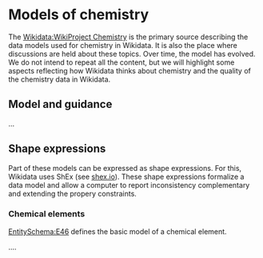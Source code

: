 # Models of chemistry

The [Wikidata:WikiProject Chemistry](https://www.wikidata.org/wiki/Wikidata:WikiProject_Chemistry) is the primary
source describing the data models used for chemistry in Wikidata. It is also the place where discussions are held
about these topics. Over time, the model has evolved. We do not intend to repeat all the content, but we will
highlight some aspects reflecting how Wikidata thinks about chemistry and the quality of the chemistry data
in Wikidata.

## Model and guidance

...


## Shape expressions

Part of these models can be expressed as <a name="tp1">shape expressions</a>. For this, Wikidata uses ShEx (see [shex.io](https://shex.io/)).
These shape expressions formalize a data model and allow a computer to report inconsistency complementary
and extending the propery constraints.

### Chemical elements

[EntitySchema:E46](https://www.wikidata.org/wiki/EntitySchema:E46) defines the basic model of a <a name="tp2">chemical element</a>.

....
